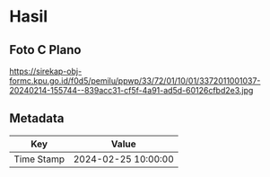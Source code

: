 # Hasil

## Foto C Plano

https://sirekap-obj-formc.kpu.go.id/f0d5/pemilu/ppwp/33/72/01/10/01/3372011001037-20240214-155744--839acc31-cf5f-4a91-ad5d-60126cfbd2e3.jpg


## Metadata

| Key        | Value               |
| ---------- | ------------------- |
| Time Stamp | 2024-02-25 10:00:00 |




